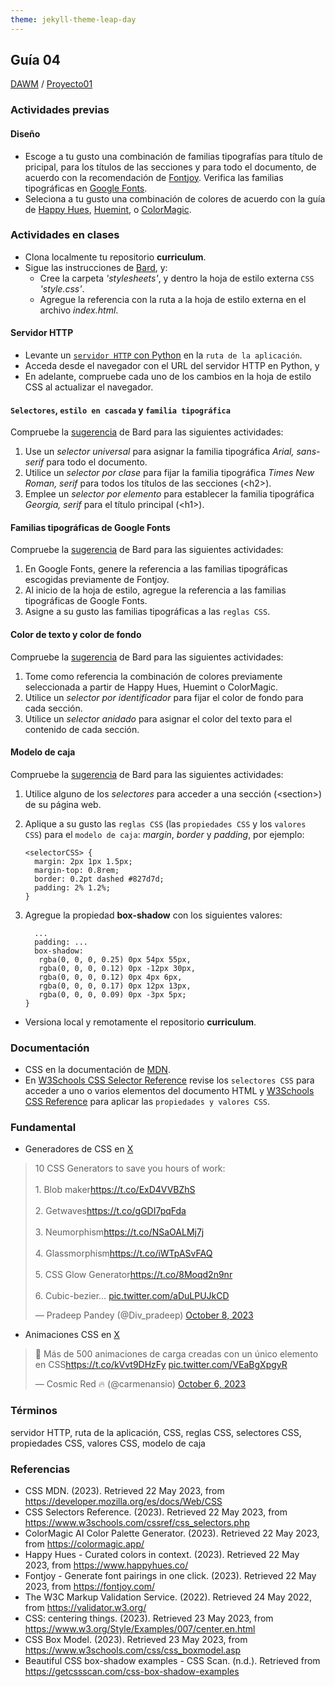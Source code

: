 ```yaml
---
theme: jekyll-theme-leap-day
---
```


## Guía 04

[DAWM](/DAWM/) / [Proyecto01](/DAWM/proyectos/2024/proyecto01)

### Actividades previas

#### Diseño

* Escoge a tu gusto una combinación de familias tipografías para título de pricipal, para los títulos de las secciones y para todo el documento, de acuerdo con la recomendación de [Fontjoy](https://fontjoy.com/). Verifica las familias tipográficas en [Google Fonts](https://fonts.google.com/).
* Seleciona a tu gusto una combinación de colores de acuerdo con la guía de [Happy Hues](https://www.happyhues.co/), [Huemint](https://huemint.com/website-2/), o [ColorMagic](https://colormagic.app/). 


### Actividades en clases

* Clona localmente tu repositorio **curriculum**.
* Sigue las instrucciones de [Bard](bard/guia04-bard01.pdf), y:
  - Cree la carpeta _'stylesheets'_, y dentro la hoja de estilo externa `CSS` _'style.css'_.
  - Agregue la referencia con la ruta a la hoja de estilo externa en el archivo _index.html_.

#### Servidor HTTP 

* Levante un [`servidor HTTP` con Python](/DAWM/tutoriales/python) en la `ruta de la aplicación`.
* Acceda desde el navegador con el URL del servidor HTTP en Python, y
* En adelante, compruebe cada uno de los cambios en la hoja de estilo CSS al actualizar el navegador.

#### `Selectores`, `estilo en cascada` y `familia tipográfica`

Compruebe la [sugerencia](bard/guia04-bard02.pdf) de Bard para las siguientes actividades:

1. Use un _selector universal_ para asignar la familia tipográfica _Arial, sans-serif_ para todo el documento. 
2. Utilice un _selector por clase_ para fijar la familia tipográfica _Times New Roman, serif_ para todos los títulos de las secciones (&lt;h2&gt;). 
3. Emplee un _selector por elemento_ para establecer la familia tipográfica _Georgia, serif_ para el título principal (&lt;h1&gt;). 

#### Familias tipográficas de Google Fonts

Compruebe la [sugerencia](bard/guia04-bard03.pdf) de Bard para las siguientes actividades:

1. En Google Fonts, genere la referencia a las familias tipográficas escogidas previamente de Fontjoy.
2. Al inicio de la hoja de estilo, agregue la referencia a las familias tipográficas de Google Fonts.
3. Asigne a su gusto las familias tipográficas a las `reglas CSS`.

#### Color de texto y color de fondo

Compruebe la [sugerencia](bard/guia04-bard04.pdf) de Bard para las siguientes actividades:

1. Tome como referencia la combinación de colores previamente seleccionada a partir de Happy Hues, Huemint o ColorMagic.
2. Utilice un _selector por identificador_ para fijar el color de fondo para cada sección.
3. Utilice un _selector anidado_ para asignar el color del texto para el contenido de cada sección.

#### Modelo de caja

Compruebe la [sugerencia](bard/guia04-bard05.pdf) de Bard para las siguientes actividades:

1. Utilice alguno de los _selectores_ para acceder a una sección (&lt;section&gt;) de su página web.
2. Aplique a su gusto las `reglas CSS` (las `propiedades CSS` y los `valores CSS`) para el `modelo de caja`: _margin_, _border_ y _padding_, por ejemplo:

   ```
   <selectorCSS> {
     margin: 2px 1px 1.5px;
     margin-top: 0.8rem;
     border: 0.2pt dashed #827d7d;
     padding: 2% 1.2%;   
   }
   ```

3. Agregue la propiedad **box-shadow** con los siguientes valores:
   
   ```
     ...
     padding: ...
     box-shadow: 
      rgba(0, 0, 0, 0.25) 0px 54px 55px, 
      rgba(0, 0, 0, 0.12) 0px -12px 30px, 
      rgba(0, 0, 0, 0.12) 0px 4px 6px,
      rgba(0, 0, 0, 0.17) 0px 12px 13px, 
      rgba(0, 0, 0, 0.09) 0px -3px 5px; 
   }   
   ```

* Versiona local y remotamente el repositorio **curriculum**.

### Documentación

* CSS en la documentación de [MDN](https://developer.mozilla.org/es/docs/Web/CSS).
* En [W3Schools CSS Selector Reference](https://www.w3schools.com/cssref/css_selectors.php) revise los `selectores CSS` para acceder a uno o varios elementos del documento HTML y [W3Schools CSS Reference](https://www.w3schools.com/cssref/index.php) para aplicar las `propiedades y valores CSS`.

### Fundamental

* Generadores de CSS en [X](https://twitter.com/Div_pradeep/status/1710898245570892182) 

<blockquote class="twitter-tweet"><p lang="en" dir="ltr">10 CSS Generators to save you hours of work:<br><br>1. Blob maker<a href="https://t.co/ExD4VVBZhS">https://t.co/ExD4VVBZhS</a><br><br>2. Getwaves<a href="https://t.co/gGDI7pqFda">https://t.co/gGDI7pqFda</a><br><br>3. Neumorphism<a href="https://t.co/NSaOALMj7j">https://t.co/NSaOALMj7j</a><br><br>4. Glassmorphism<a href="https://t.co/iWTpASvFAQ">https://t.co/iWTpASvFAQ</a><br><br>5. CSS Glow Generator<a href="https://t.co/8Moqd2n9nr">https://t.co/8Moqd2n9nr</a><br><br>6. Cubic-bezier… <a href="https://t.co/aDuLPUJkCD">pic.twitter.com/aDuLPUJkCD</a></p>&mdash; Pradeep Pandey (@Div_pradeep) <a href="https://twitter.com/Div_pradeep/status/1710898245570892182?ref_src=twsrc%5Etfw">October 8, 2023</a></blockquote> <script async src="https://platform.twitter.com/widgets.js" charset="utf-8"></script>

* Animaciones CSS en [X](https://twitter.com/carmenansio/status/1710351098211389450)

<blockquote class="twitter-tweet"><p lang="es" dir="ltr">🚀 Más de 500 animaciones de carga creadas con un único elemento en CSS<a href="https://t.co/kVvt9DHzFy">https://t.co/kVvt9DHzFy</a> <a href="https://t.co/VEaBgXpgyR">pic.twitter.com/VEaBgXpgyR</a></p>&mdash; Cosmic Red 🔥 (@carmenansio) <a href="https://twitter.com/carmenansio/status/1710351098211389450?ref_src=twsrc%5Etfw">October 6, 2023</a></blockquote> <script async src="https://platform.twitter.com/widgets.js" charset="utf-8"></script>

### Términos

servidor HTTP, ruta de la aplicación, CSS, reglas CSS, selectores CSS, propiedades CSS, valores CSS, modelo de caja

### Referencias

* CSS  MDN. (2023). Retrieved 22 May 2023, from https://developer.mozilla.org/es/docs/Web/CSS
* CSS Selectors Reference. (2023). Retrieved 22 May 2023, from https://www.w3schools.com/cssref/css_selectors.php
* ColorMagic  AI Color Palette Generator. (2023). Retrieved 22 May 2023, from https://colormagic.app/
* Happy Hues - Curated colors in context. (2023). Retrieved 22 May 2023, from https://www.happyhues.co/
* Fontjoy - Generate font pairings in one click. (2023). Retrieved 22 May 2023, from https://fontjoy.com/
* The W3C Markup Validation Service. (2022). Retrieved 24 May 2022, from https://validator.w3.org/
* CSS: centering things. (2023). Retrieved 23 May 2023, from https://www.w3.org/Style/Examples/007/center.en.html
* CSS Box Model. (2023). Retrieved 23 May 2023, from https://www.w3schools.com/css/css_boxmodel.asp
* Beautiful CSS box-shadow examples - CSS Scan. (n.d.). Retrieved from https://getcssscan.com/css-box-shadow-examples